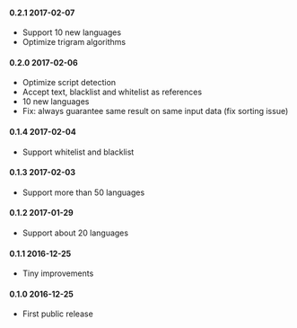 #### 0.2.1 2017-02-07
* Support 10 new languages
* Optimize trigram algorithms

#### 0.2.0 2017-02-06
* Optimize script detection
* Accept text, blacklist and whitelist as references
* 10 new languages
* Fix: always guarantee same result on same input data (fix sorting issue)

#### 0.1.4 2017-02-04
* Support whitelist and blacklist

#### 0.1.3 2017-02-03
* Support more than 50 languages

#### 0.1.2 2017-01-29
* Support about 20 languages

#### 0.1.1 2016-12-25
* Tiny improvements

#### 0.1.0 2016-12-25

* First public release
